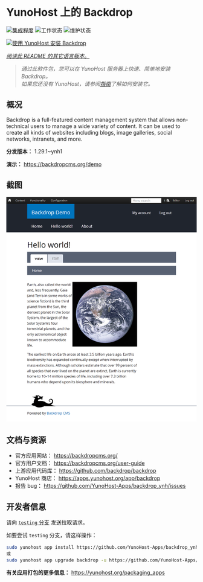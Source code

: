 <!--
注意：此 README 由 <https://github.com/YunoHost/apps/tree/master/tools/readme_generator> 自动生成
请勿手动编辑。
-->

# YunoHost 上的 Backdrop

[![集成程度](https://dash.yunohost.org/integration/backdrop.svg)](https://ci-apps.yunohost.org/ci/apps/backdrop/) ![工作状态](https://ci-apps.yunohost.org/ci/badges/backdrop.status.svg) ![维护状态](https://ci-apps.yunohost.org/ci/badges/backdrop.maintain.svg)

[![使用 YunoHost 安装 Backdrop](https://install-app.yunohost.org/install-with-yunohost.svg)](https://install-app.yunohost.org/?app=backdrop)

*[阅读此 README 的其它语言版本。](./ALL_README.md)*

> *通过此软件包，您可以在 YunoHost 服务器上快速、简单地安装 Backdrop。*  
> *如果您还没有 YunoHost，请参阅[指南](https://yunohost.org/install)了解如何安装它。*

## 概况

Backdrop is a full-featured content management system that allows non-technical users to manage a wide variety of content. It can be used to create all kinds of websites including blogs, image galleries, social networks, intranets, and more.


**分发版本：** 1.29.1~ynh1

**演示：** <https://backdropcms.org/demo>

## 截图

![Backdrop 的截图](./doc/screenshots/Hello_world.png)

## 文档与资源

- 官方应用网站： <https://backdropcms.org/>
- 官方用户文档： <https://backdropcms.org/user-guide>
- 上游应用代码库： <https://github.com/backdrop/backdrop>
- YunoHost 商店： <https://apps.yunohost.org/app/backdrop>
- 报告 bug： <https://github.com/YunoHost-Apps/backdrop_ynh/issues>

## 开发者信息

请向 [`testing` 分支](https://github.com/YunoHost-Apps/backdrop_ynh/tree/testing) 发送拉取请求。

如要尝试 `testing` 分支，请这样操作：

```bash
sudo yunohost app install https://github.com/YunoHost-Apps/backdrop_ynh/tree/testing --debug
或
sudo yunohost app upgrade backdrop -u https://github.com/YunoHost-Apps/backdrop_ynh/tree/testing --debug
```

**有关应用打包的更多信息：** <https://yunohost.org/packaging_apps>
